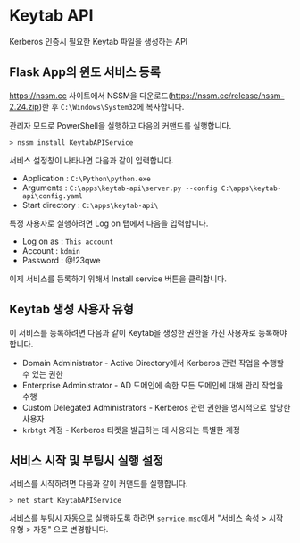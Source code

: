 # Keytab API

Kerberos 인증시 필요한 Keytab 파일을 생성하는 API

## Flask App의 윈도 서비스 등록

https://nssm.cc 사이트에서 NSSM을 다운로드(https://nssm.cc/release/nssm-2.24.zip)한 후 `C:\Windows\System32`에 복사합니다.

관리자 모드로 PowerShell을 실행하고 다음의 커맨드를 실행합니다.

```
> nssm install KeytabAPIService
```

서비스 설정창이 나타나면 다음과 같이 입력합니다. 

* Application : `C:\Python\python.exe`
* Arguments : `C:\apps\keytab-api\server.py --config C:\apps\keytab-api\config.yaml`
* Start directory : `C:\apps\keytab-api\`

특정 사용자로 실행하려면 Log on 탭에서 다음을 입력합니다.

* Log on as : `This account`
* Account : `kdmin`
* Password : @!23qwe

이제 서비스를 등록하기 위해서 Install service 버튼을 클릭합니다.

## Keytab 생성 사용자 유형

이 서비스를 등록하려면 다음과 같이 Keytab을 생성한 권한을 가진 사용자로 등록해야 합니다.

* Domain Administrator - Active Directory에서 Kerberos 관련 작업을 수행할 수 있는 권한
* Enterprise Administrator - AD 도메인에 속한 모든 도메인에 대해 관리 작업을 수행
* Custom Delegated Administrators - Kerberos 관련 권한을 명시적으로 할당한 사용자
* `krbtgt` 계정 - Kerberos 티켓을 발급하는 데 사용되는 특별한 계정

## 서비스 시작 및 부팅시 실행 설정

서비스를 시작하려면 다음과 같이 커맨드를 실행합니다.

```
> net start KeytabAPIService
```

서비스를 부팅시 자동으로 실행하도록 하려면 `service.msc`에서 "서비스 속성 > 시작 유형 > 자동" 으로 변경합니다.

